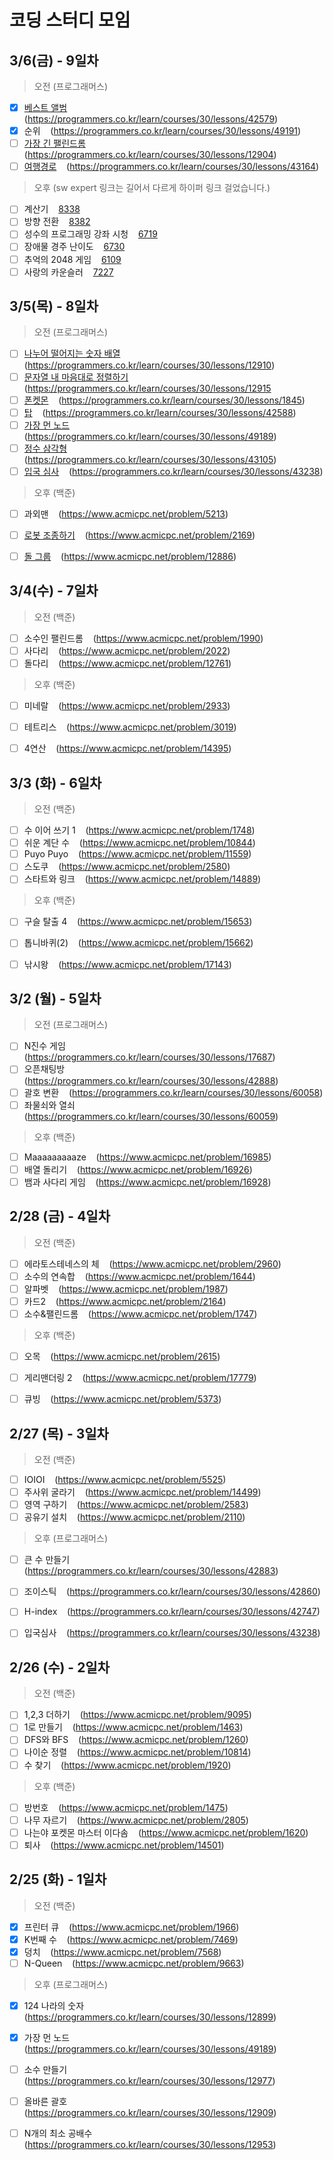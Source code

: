 # 코딩 스터디 모임

## 3/6(금) - 9일차

> 오전 (프로그래머스)

- [x] [베스트 앨범](programmers/베스트앨범/) &nbsp;&nbsp; (https://programmers.co.kr/learn/courses/30/lessons/42579)
- [x] 순위 &nbsp;&nbsp; (https://programmers.co.kr/learn/courses/30/lessons/49191)
- [ ] [가장 긴 팰린드롬](programmers/가장%20긴%20팰린드롬/) &nbsp;&nbsp; (https://programmers.co.kr/learn/courses/30/lessons/12904)
- [ ] [여행경로](programmers/폰켓몬/) &nbsp;&nbsp; (https://programmers.co.kr/learn/courses/30/lessons/43164)

> 오후 (sw expert 링크는 길어서 다르게 하이퍼 링크 걸었습니다.)

- [ ] 계산기 &nbsp;&nbsp; [8338](https://swexpertacademy.com/main/code/problem/problemDetail.do?contestProbId=AWxpQia60FgDFAWL&categoryId=AWxpQia60FgDFAWL&categoryType=CODE)
- [ ] 방향 전환 &nbsp;&nbsp; [8382](https://swexpertacademy.com/main/code/problem/problemDetail.do?contestProbId=AWyNQrCahHcDFAVP&categoryId=AWyNQrCahHcDFAVP&categoryType=CODE)
- [ ] 성수의 프로그래밍 강좌 시청 &nbsp;&nbsp; [6719](https://swexpertacademy.com/main/code/problem/problemDetail.do?contestProbId=AWd7sgDatsMDFAUh&categoryId=AWd7sgDatsMDFAUh&categoryType=CODE)
- [ ] 장애물 경주 난이도 &nbsp;&nbsp; [6730](https://swexpertacademy.com/main/code/problem/problemDetail.do?contestProbId=AWefy5x65PoDFAUh&categoryId=AWefy5x65PoDFAUh&categoryType=CODE)
- [ ] 추억의 2048 게임 &nbsp;&nbsp; [6109](https://swexpertacademy.com/main/code/problem/problemDetail.do?contestProbId=AWbrg9uabZsDFAWQ&categoryId=AWbrg9uabZsDFAWQ&categoryType=CODE)
- [ ] 사랑의 카운슬러 &nbsp;&nbsp; [7227](https://swexpertacademy.com/main/code/problem/problemDetail.do?contestProbId=AWlQUD2qtysDFAVS&categoryId=AWlQUD2qtysDFAVS&categoryType=CODE)

## 3/5(목) - 8일차

> 오전 (프로그래머스)

- [ ] [나누어 떨어지는 숫자 배열](programmers/나누어%20떨어지는%20숫자%20배열/) &nbsp;&nbsp; (https://programmers.co.kr/learn/courses/30/lessons/12910)
- [ ] [문자열 내 마음대로 정렬하기](programmers/문자열%20내%20마음대로%20정렬하기/) &nbsp;&nbsp; (https://programmers.co.kr/learn/courses/30/lessons/12915
- [ ] [폰켓몬](programmers/폰켓몬/) &nbsp;&nbsp; (https://programmers.co.kr/learn/courses/30/lessons/1845)
- [ ] [탑](programmers/탑/) &nbsp;&nbsp; (https://programmers.co.kr/learn/courses/30/lessons/42588)
- [ ] [가장 먼 노드](programmers/가장%20먼%20노드/) &nbsp;&nbsp; (https://programmers.co.kr/learn/courses/30/lessons/49189)
- [ ] [정수 삼각형](programmers/정수%20삼각형/) &nbsp;&nbsp; (https://programmers.co.kr/learn/courses/30/lessons/43105)
- [ ] [입국 심사](programmers/입국%20심사/) &nbsp;&nbsp; (https://programmers.co.kr/learn/courses/30/lessons/43238)

> 오후 (백준)

- [ ] 과외맨 &nbsp;&nbsp; (https://www.acmicpc.net/problem/5213)
- [ ] [로봇 조종하기](baekjoon/2169/) &nbsp;&nbsp; (https://www.acmicpc.net/problem/2169)
- [ ] [돌 그룹](baekjoon/12886/) &nbsp;&nbsp; (https://www.acmicpc.net/problem/12886)


## 3/4(수) - 7일차

> 오전 (백준)

- [ ] 소수인 팰린드롬 &nbsp;&nbsp; (https://www.acmicpc.net/problem/1990)
- [ ] 사다리 &nbsp;&nbsp; (https://www.acmicpc.net/problem/2022)
- [ ] 돌다리 &nbsp;&nbsp; (https://www.acmicpc.net/problem/12761)

> 오후 (백준)

- [ ] 미네랄 &nbsp;&nbsp; (https://www.acmicpc.net/problem/2933)
- [ ] 테트리스 &nbsp;&nbsp; (https://www.acmicpc.net/problem/3019)
- [ ] 4연산 &nbsp;&nbsp; (https://www.acmicpc.net/problem/14395)


## 3/3 (화) - 6일차

> 오전 (백준)

- [ ] 수 이어 쓰기 1 &nbsp;&nbsp; (https://www.acmicpc.net/problem/1748)
- [ ] 쉬운 계단 수 &nbsp;&nbsp; (https://www.acmicpc.net/problem/10844)
- [ ] Puyo Puyo &nbsp;&nbsp; (https://www.acmicpc.net/problem/11559)
- [ ] 스도쿠 &nbsp;&nbsp; (https://www.acmicpc.net/problem/2580)
- [ ] 스타트와 링크 &nbsp;&nbsp; (https://www.acmicpc.net/problem/14889)

> 오후 (백준)

- [ ] 구슬 탈출 4 &nbsp;&nbsp; (https://www.acmicpc.net/problem/15653)
- [ ] 톱니바퀴(2) &nbsp;&nbsp; (https://www.acmicpc.net/problem/15662)
- [ ] 낚시왕 &nbsp;&nbsp; (https://www.acmicpc.net/problem/17143)


## 3/2 (월) - 5일차

> 오전 (프로그래머스)

- [ ] N진수 게임 &nbsp;&nbsp; (https://programmers.co.kr/learn/courses/30/lessons/17687)
- [ ] 오픈채팅방 &nbsp;&nbsp; (https://programmers.co.kr/learn/courses/30/lessons/42888)
- [ ] 괄호 변환 &nbsp;&nbsp; (https://programmers.co.kr/learn/courses/30/lessons/60058)
- [ ] 좌물쇠와 열쇠 &nbsp;&nbsp; (https://programmers.co.kr/learn/courses/30/lessons/60059)

> 오후 (백준)

- [ ] Maaaaaaaaaze &nbsp;&nbsp; (https://www.acmicpc.net/problem/16985)
- [ ] 배열 돌리기 &nbsp;&nbsp; (https://www.acmicpc.net/problem/16926)
- [ ] 뱀과 사다리 게임 &nbsp;&nbsp; (https://www.acmicpc.net/problem/16928)

## 2/28 (금) - 4일차

> 오전 (백준)

- [ ] 에라토스테네스의 체 &nbsp;&nbsp; (https://www.acmicpc.net/problem/2960)
- [ ] 소수의 연속합 &nbsp;&nbsp; (https://www.acmicpc.net/problem/1644)
- [ ] 알파벳 &nbsp;&nbsp; (https://www.acmicpc.net/problem/1987)
- [ ] 카드2 &nbsp;&nbsp; (https://www.acmicpc.net/problem/2164)
- [ ] 소수&팰린드롬 &nbsp;&nbsp; (https://www.acmicpc.net/problem/1747)

> 오후 (백준)

- [ ] 오목 &nbsp;&nbsp; (https://www.acmicpc.net/problem/2615)
- [ ] 게리맨더링 2 &nbsp;&nbsp; (https://www.acmicpc.net/problem/17779)
- [ ] 큐빙 &nbsp;&nbsp; (https://www.acmicpc.net/problem/5373)


## 2/27 (목) - 3일차

> 오전 (백준)

- [ ] IOIOI &nbsp;&nbsp; (https://www.acmicpc.net/problem/5525)
- [ ] 주사위 굴라기 &nbsp;&nbsp; (https://www.acmicpc.net/problem/14499)
- [ ] 영역 구하기 &nbsp;&nbsp; (https://www.acmicpc.net/problem/2583)
- [ ] 공유기 설치 &nbsp;&nbsp; (https://www.acmicpc.net/problem/2110)

> 오후 (프로그래머스)

- [ ] 큰 수 만들기 &nbsp;&nbsp; (https://programmers.co.kr/learn/courses/30/lessons/42883)
- [ ] 조이스틱 &nbsp;&nbsp; (https://programmers.co.kr/learn/courses/30/lessons/42860)
- [ ] H-index &nbsp;&nbsp; (https://programmers.co.kr/learn/courses/30/lessons/42747)
- [ ] 입국심사 &nbsp;&nbsp; (https://programmers.co.kr/learn/courses/30/lessons/43238)


## 2/26 (수) - 2일차

> 오전 (백준)

- [ ] 1,2,3 더하기 &nbsp;&nbsp; (https://www.acmicpc.net/problem/9095)
- [ ] 1로 만들기 &nbsp;&nbsp; (https://www.acmicpc.net/problem/1463)
- [ ] DFS와 BFS &nbsp;&nbsp; (https://www.acmicpc.net/problem/1260)
- [ ] 나이순 정렬 &nbsp;&nbsp; (https://www.acmicpc.net/problem/10814)
- [ ] 수 찾기 &nbsp;&nbsp; (https://www.acmicpc.net/problem/1920)

> 오후 (백준)

- [ ] 방번호 &nbsp;&nbsp; (https://www.acmicpc.net/problem/1475)
- [ ] 나무 자르기 &nbsp;&nbsp; (https://www.acmicpc.net/problem/2805)
- [ ] 나는야 포켓몬 마스터 이다솜 &nbsp;&nbsp; (https://www.acmicpc.net/problem/1620)
- [ ] 퇴사 &nbsp;&nbsp; (https://www.acmicpc.net/problem/14501)

## 2/25 (화) - 1일차

> 오전 (백준)

- [x] 프린터 큐 &nbsp;&nbsp; (https://www.acmicpc.net/problem/1966)
- [x] K번째 수 &nbsp;&nbsp; (https://www.acmicpc.net/problem/7469)
- [x] 덩치 &nbsp;&nbsp; (https://www.acmicpc.net/problem/7568)
- [ ] N-Queen &nbsp;&nbsp; (https://www.acmicpc.net/problem/9663)

> 오후 (프로그래머스)

- [x] 124 나라의 숫자 &nbsp;&nbsp; (https://programmers.co.kr/learn/courses/30/lessons/12899)
- [x] 가장 먼 노드 &nbsp;&nbsp; (https://programmers.co.kr/learn/courses/30/lessons/49189)
- [ ] 소수 만들기 &nbsp;&nbsp; (https://programmers.co.kr/learn/courses/30/lessons/12977)
- [ ] 올바른 괄호 &nbsp;&nbsp; (https://programmers.co.kr/learn/courses/30/lessons/12909)
- [ ] N개의 최소 공배수 &nbsp;&nbsp; (https://programmers.co.kr/learn/courses/30/lessons/12953)

